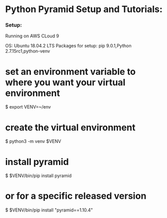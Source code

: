 # Python Pyramid Setup and Tutorials:

### Setup:

Running on AWS CLoud 9

OS: Ubuntu 18.04.2 LTS
Packages for setup: pip 9.0.1,Python 2.7.15rc1,python-venv

# set an environment variable to where you want your virtual environment
$ export VENV=~/env
# create the virtual environment
$ python3 -m venv $VENV
# install pyramid
$ $VENV/bin/pip install pyramid
# or for a specific released version
$ $VENV/bin/pip install "pyramid==1.10.4"